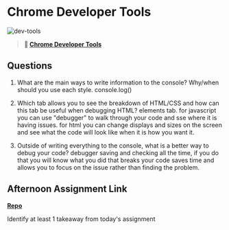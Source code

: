 # Chrome Developer Tools

![dev-tools](https://bcw.blob.core.windows.net/public/img/lesson-images/4571780153354770)

> **📖 [Chrome Developer Tools](https://codeworksacademy.com/fs-student-guide/resources/wk2/03-Chrome-Dev-Tools)**

## Questions

1. What are the main ways to write information to the console? Why/when should you use each style.
console.log() 

2. Which tab allows you to see the breakdown of HTML/CSS and how can this tab be useful when debugging HTML?
elements tab. for javascript you can use "debugger" to walk through your code and sse where it is having issues. for html you can change displays and sizes on the screen and see what the code will look like when it is how you want it.
3. Outside of writing everything to the console, what is a better way to debug your code?
debugger saving and checking all the time, if you do that you will know what you did that breaks your code saves time and allows you to focus on the issue rather than finding the problem.
## Afternoon Assignment Link

**[Repo](https://github.com/LiamSmith1992/<ASSIGNMENT_REPO>)**

Identify at least 1 takeaway from today's assignment
